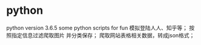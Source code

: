 # python
python version 3.6.5
some python scripts for fun
模拟登陆人人、知乎等；
按照指定信息过滤爬取图片 并分类保存；
爬取网站表格相关数据，转成json格式；
